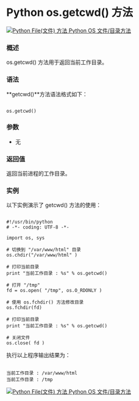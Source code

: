Python os.getcwd() 方法
=====================

 [![Python File(文件) 方法](../images/up.gif)
 Python OS 文件/目录方法](os-file-methods.html)


  ### 概述

 os.getcwd() 方法用于返回当前工作目录。

 ### 语法

 **getcwd()**方法语法格式如下：

 
```

os.getcwd()

```

 ### 参数

  * 无
  ### 返回值

 返回当前进程的工作目录。

 ### 实例

 以下实例演示了 getcwd() 方法的使用：

 
```

#!/usr/bin/python
# -*- coding: UTF-8 -*-

import os, sys

# 切换到 "/var/www/html" 目录
os.chdir("/var/www/html" )

# 打印当前目录
print "当前工作目录 : %s" % os.getcwd()

# 打开 "/tmp"
fd = os.open( "/tmp", os.O_RDONLY )

# 使用 os.fchdir() 方法修改目录
os.fchdir(fd)

# 打印当前目录
print "当前工作目录 : %s" % os.getcwd()

# 关闭文件
os.close( fd )

```

 执行以上程序输出结果为：

 
```

当前工作目录 : /var/www/html
当前工作目录 : /tmp

```

 [![Python File(文件) 方法](../images/up.gif)
 Python OS 文件/目录方法](os-file-methods.html)